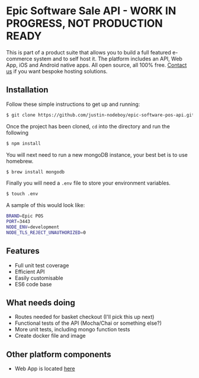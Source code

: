 # Epic Software Sale API - WORK IN PROGRESS, NOT PRODUCTION READY

This is part of a product suite that allows you to build a full featured 
e-commerce system and to self host it. The platform includes an API, Web App, iOS and Android native apps.
All open source, all 100% free. [Contact us](mailto:justin@epic-software.co.uk) if you want bespoke hosting solutions.

## Installation

Follow these simple instructions to get up and running:

```bash
$ git clone https://github.com/justin-nodeboy/epic-software-pos-api.git
```
Once the project has been cloned, `cd` into the directory and run the following
```bash
$ npm install
```
You will next need to run a new mongoDB instance, your best bet is to use homebrew.
```bash
$ brew install mongodb
```
Finally you will need a `.env` file to store your environment variables.
```bash
$ touch .env
```
A sample of this would look like:
```bash
BRAND=Epic POS
PORT=3443
NODE_ENV=development
NODE_TLS_REJECT_UNAUTHORIZED=0
```
## Features

* Full unit test coverage
* Efficient API
* Easily customisable
* ES6 code base

## What needs doing
* Routes needed for basket checkout (I'll pick this up next)
* Functional tests of the API (Mocha/Chai or something else?)
* More unit tests, including mongo function tests
* Create docker file and image

## Other platform components
* Web App is located [here](https://github.com/justin-nodeboy/epic-software-pos-web)

